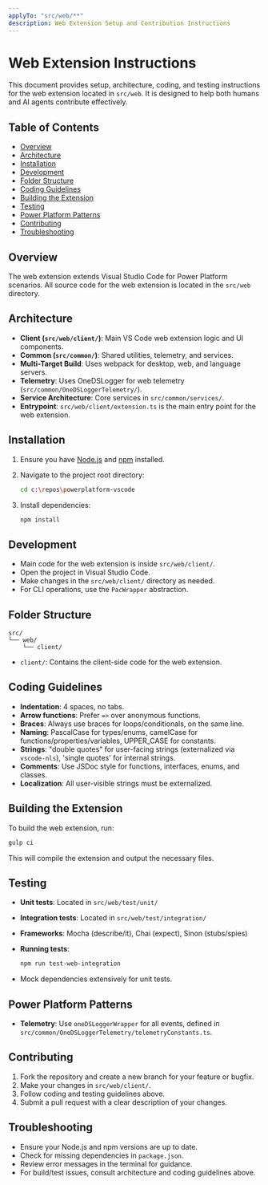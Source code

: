 ```yaml
---
applyTo: "src/web/**"
description: Web Extension Setup and Contribution Instructions
---
```


# Web Extension Instructions

This document provides setup, architecture, coding, and testing instructions for the web extension located in `src/web`. It is designed to help both humans and AI agents contribute effectively.

## Table of Contents

- [Overview](#overview)
- [Architecture](#architecture)
- [Installation](#installation)
- [Development](#development)
- [Folder Structure](#folder-structure)
- [Coding Guidelines](#coding-guidelines)
- [Building the Extension](#building-the-extension)
- [Testing](#testing)
- [Power Platform Patterns](#power-platform-patterns)
- [Contributing](#contributing)
- [Troubleshooting](#troubleshooting)

## Overview

The web extension extends Visual Studio Code for Power Platform scenarios. All source code for the web extension is located in the `src/web` directory.

## Architecture

- **Client (`src/web/client/`)**: Main VS Code web extension logic and UI components.
- **Common (`src/common/`)**: Shared utilities, telemetry, and services.
- **Multi-Target Build**: Uses webpack for desktop, web, and language servers.
- **Telemetry**: Uses OneDSLogger for web telemetry (`src/common/OneDSLoggerTelemetry/`).
- **Service Architecture**: Core services in `src/common/services/`.
- **Entrypoint**: `src/web/client/extension.ts` is the main entry point for the web extension.

## Installation

1. Ensure you have [Node.js](https://nodejs.org/) and [npm](https://www.npmjs.com/) installed.
2. Navigate to the project root directory:

   ```sh
   cd c:\repos\powerplatform-vscode
   ```

3. Install dependencies:

   ```sh
   npm install
   ```

## Development

- Main code for the web extension is inside `src/web/client/`.
- Open the project in Visual Studio Code.
- Make changes in the `src/web/client/` directory as needed.
- For CLI operations, use the `PacWrapper` abstraction.

## Folder Structure

```text
src/
└── web/
    └── client/
```

- `client/`: Contains the client-side code for the web extension.

## Coding Guidelines

- **Indentation**: 4 spaces, no tabs.
- **Arrow functions**: Prefer `=>` over anonymous functions.
- **Braces**: Always use braces for loops/conditionals, on the same line.
- **Naming**: PascalCase for types/enums, camelCase for functions/properties/variables, UPPER_CASE for constants.
- **Strings**: "double quotes" for user-facing strings (externalized via `vscode-nls`), 'single quotes' for internal strings.
- **Comments**: Use JSDoc style for functions, interfaces, enums, and classes.
- **Localization**: All user-visible strings must be externalized.

## Building the Extension

To build the web extension, run:

```sh
gulp ci
```

This will compile the extension and output the necessary files.

## Testing

- **Unit tests**: Located in `src/web/test/unit/`
- **Integration tests**: Located in `src/web/test/integration/`
- **Frameworks**: Mocha (describe/it), Chai (expect), Sinon (stubs/spies)
- **Running tests**:

  ```sh
  npm run test-web-integration
  ```

- Mock dependencies extensively for unit tests.

## Power Platform Patterns

- **Telemetry**: Use `oneDSLoggerWrapper` for all events, defined in `src/common/OneDSLoggerTelemetry/telemetryConstants.ts`.

## Contributing

1. Fork the repository and create a new branch for your feature or bugfix.
2. Make your changes in `src/web/client/`.
3. Follow coding and testing guidelines above.
4. Submit a pull request with a clear description of your changes.

## Troubleshooting

- Ensure your Node.js and npm versions are up to date.
- Check for missing dependencies in `package.json`.
- Review error messages in the terminal for guidance.
- For build/test issues, consult architecture and coding guidelines above.
